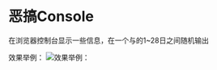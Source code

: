 # 恶搞Console

在浏览器控制台显示一些信息，在一个与的1~28日之间随机输出

效果举例：
![效果举例：](https://ws1.sinaimg.cn/large/683aa04fly1fynmtfp4xvj20p80d8wfk.jpg)

